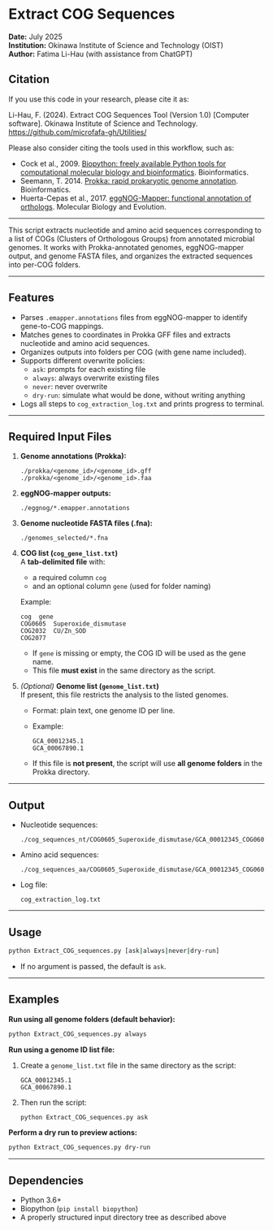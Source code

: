 # Extract COG Sequences

**Date:** July 2025  
**Institution:** Okinawa Institute of Science and Technology (OIST)  
**Author:** Fatima Li-Hau (with assistance from ChatGPT)
##  Citation

If you use this code in your research, please cite it as:

Li-Hau, F. (2024). Extract COG Sequences Tool (Version 1.0) [Computer software]. Okinawa Institute of Science and Technology. https://github.com/microfafa-gh/Utilities/

Please also consider citing the tools used in this workflow, such as:

- Cock et al., 2009. [Biopython: freely available Python tools for computational molecular biology and bioinformatics](https://doi.org/10.1093/bioinformatics/btp163). Bioinformatics.
- Seemann, T. 2014. [Prokka: rapid prokaryotic genome annotation](https://doi.org/10.1093/bioinformatics/btu153). Bioinformatics.
- Huerta-Cepas et al., 2017. [eggNOG-Mapper: functional annotation of orthologs](https://doi.org/10.1093/molbev/msx148). Molecular Biology and Evolution.



---

This script extracts nucleotide and amino acid sequences corresponding to a list of COGs (Clusters of Orthologous Groups) from annotated microbial genomes. It works with Prokka-annotated genomes, eggNOG-mapper output, and genome FASTA files, and organizes the extracted sequences into per-COG folders.

---

## Features

- Parses `.emapper.annotations` files from eggNOG-mapper to identify gene-to-COG mappings.
- Matches genes to coordinates in Prokka GFF files and extracts nucleotide and amino acid sequences.
- Organizes outputs into folders per COG (with gene name included).
- Supports different overwrite policies:
  - `ask`: prompts for each existing file
  - `always`: always overwrite existing files
  - `never`: never overwrite
  - `dry-run`: simulate what would be done, without writing anything
- Logs all steps to `cog_extraction_log.txt` and prints progress to terminal.

---

## Required Input Files

1. **Genome annotations (Prokka):**
   ```
   ./prokka/<genome_id>/<genome_id>.gff
   ./prokka/<genome_id>/<genome_id>.faa
   ```

2. **eggNOG-mapper outputs:**
   ```
   ./eggnog/*.emapper.annotations
   ```

3. **Genome nucleotide FASTA files (.fna):**
   ```
   ./genomes_selected/*.fna
   ```

4. **COG list (`cog_gene_list.txt`)**  
   A **tab-delimited file** with:
   - a required column `cog`
   - and an optional column `gene` (used for folder naming)

   Example:
   ```
   cog	gene
   COG0605	Superoxide_dismutase
   COG2032	CU/Zn_SOD
   COG2077
   ```

   - If `gene` is missing or empty, the COG ID will be used as the gene name.
   - This file **must exist** in the same directory as the script.

5. *(Optional)* **Genome list (`genome_list.txt`)**  
   If present, this file restricts the analysis to the listed genomes.

   - Format: plain text, one genome ID per line.
   - Example:
     ```
     GCA_00012345.1
     GCA_00067890.1
     ```

   - If this file is **not present**, the script will use **all genome folders** in the Prokka directory.

---

## Output

- Nucleotide sequences:
  ```
  ./cog_sequences_nt/COG0605_Superoxide_dismutase/GCA_00012345_COG0605.fna
  ```

- Amino acid sequences:
  ```
  ./cog_sequences_aa/COG0605_Superoxide_dismutase/GCA_00012345_COG0605.faa
  ```

- Log file:
  ```
  cog_extraction_log.txt
  ```

---

## Usage

```bash
python Extract_COG_sequences.py [ask|always|never|dry-run]
```

- If no argument is passed, the default is `ask`.

---

## Examples

**Run using all genome folders (default behavior):**
```bash
python Extract_COG_sequences.py always
```

**Run using a genome ID list file:**
1. Create a `genome_list.txt` file in the same directory as the script:
   ```
   GCA_00012345.1
   GCA_00067890.1
   ```

2. Then run the script:
   ```bash
   python Extract_COG_sequences.py ask
   ```

**Perform a dry run to preview actions:**
```bash
python Extract_COG_sequences.py dry-run
```

---

## Dependencies

- Python 3.6+
- Biopython (`pip install biopython`)
- A properly structured input directory tree as described above
